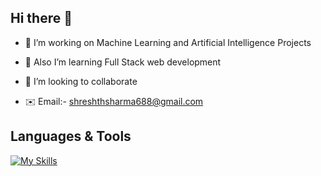 ## Hi there 👋


<!--**shreshth3142857/shreshth3142857** is a ✨ _special_ ✨ repository because its `README.md` (this file) appears on your GitHub profile.-->

- 🔭 I’m working on Machine Learning and Artificial Intelligence Projects                

- 🌱 Also I’m learning Full Stack web development                                                                  
  
- 🤝 I’m looking to collaborate  
           
                           
- ✉️ Email:- shreshthsharma688@gmail.com

 ## Languages & Tools

[![My Skills](https://skillicons.dev/icons?i=js,html,css,bootstrap,figma,python,flask,c,cpp,linux,mysql,vscode,wordpress&perline=8)](https://skillicons.dev)




 



 

 



  


